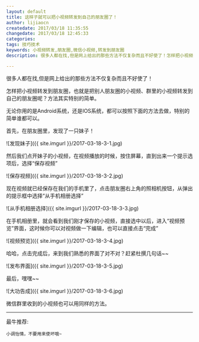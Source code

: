 ```yaml
---
layout: default
title: 这样子就可以把小视频转发到自己的朋友圈了！
author: lijiaocn
createdate: 2017/03/18 11:35:55
changedate: 2017/03/18 12:45:33
categories:
tags: 技巧技术
keywords: 小视频转发,朋友圈,微信小视频,转发到朋友圈
description: 很多人都在找,但是网上给出的那些方法不仅复杂而且不好使了！怎样把小视频转发到朋友圈？也就是把别人朋友圈的小视频、群里的小视频转发到自己的朋友圈

--- 
```


很多人都在找,但是网上给出的那些方法不仅复杂而且不好使了！

怎样把小视频转发到朋友圈，也就是把别人朋友圈的小视频、群里的小视频转发到自己的朋友圈呢？方法其实特别的简单。

无论你用的是Android系统，还是IOS系统，都可以按照下面的方法去做，特别的简单谁都可以。

首先，在朋友圈里，发现了一只妹子！

![发现妹子]({{ site.imgurl }}/2017-03-18-3-1.jpg)

然后我们点开妹子的小视频，在视频播放的时候，按住屏幕，直到出来一个提示选项后，选择“保存视频”

![保存视频]({{ site.imgurl }}/2017-03-18-3-2.jpg)

现在视频就已经保存在我们的手机里了，点击朋友圈右上角的照相机按钮，从弹出的提示框中选择“从手机相册选择”

![从手机相册选择]({{ site.imgurl }}/2017-03-18-3-3.jpg)

在手机相册里，就会看到我们刚才保存的小视频，直接选中以后，进入“视频预览”界面，这时候你可以对视频做一下编辑，也可以直接点击“完成”

![视频预览]({{ site.imgurl }}/2017-03-18-3-4.jpg)

哈哈，点击完成后，来到我们熟悉的界面了对不对？赶紧杜撰几句话~~

![发布界面]({{ site.imgurl }}/2017-03-18-3-5.jpg)

最后，嘿嘿~~

![大功告成]({{ site.imgurl }}/2017-03-18-3-6.jpg)

微信群里收到的小视频也可以用同样的方法。

----

最牛推荐:

	小调怡情，不要用来使坏哦~
